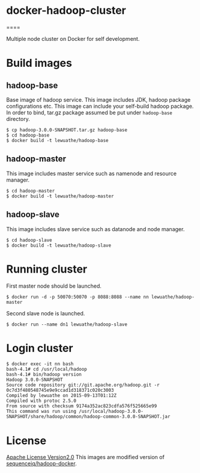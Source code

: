 # docker-hadoop-cluster
====

Multiple node cluster on Docker for self development.

# Build images

## hadoop-base

Base image of hadoop service. This image includes JDK, hadoop package configurations etc. This image can include your self-build hadoop package.
In order to bind, tar.gz package assumed be put under `hadoop-base` directory. 

```
$ cp hadoop-3.0.0-SNAPSHOT.tar.gz hadoop-base
$ cd hadoop-base
$ docker build -t lewuathe/hadoop-base 
```

## hadoop-master

This image includes master service such as namenode and resource manager.

```
$ cd hadoop-master
$ docker build -t lewuathe/hadoop-master
```

## hadoop-slave

This image includes slave service such as datanode and node manager.

```
$ cd hadoop-slave
$ docker build -t lewuathe/hadoop-slave
```

# Running cluster

First master node should be launched.

```
$ docker run -d -p 50070:50070 -p 8088:8088 --name nn lewuathe/hadoop-master
```

Second slave node is launched.

```
$ docker run --name dn1 lewuathe/hadoop-slave
```

# Login cluster

```
$ docker exec -it nn bash
bash-4.1# cd /usr/local/hadoop
bash-4.1# bin/hadoop version
Hadoop 3.0.0-SNAPSHOT
Source code repository git://git.apache.org/hadoop.git -r 0c7d3f480548745e9e9ccad1d318371c020c3003
Compiled by lewuathe on 2015-09-13T01:12Z
Compiled with protoc 2.5.0
From source with checksum 9174a352ac823cdfa576f525665e99
This command was run using /usr/local/hadoop-3.0.0-SNAPSHOT/share/hadoop/common/hadoop-common-3.0.0-SNAPSHOT.jar
```

# License

[Apache License Version2.0](http://www.apache.org/licenses/LICENSE-2.0)
This images are modified version of [sequenceiq/hadoop-docker](https://github.com/sequenceiq/hadoop-docker).
